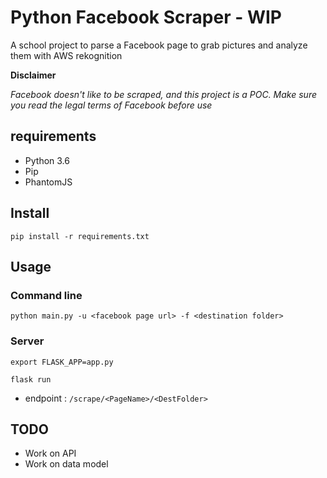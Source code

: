 # Python Facebook Scraper - WIP

A school project to parse a Facebook page to grab pictures and analyze them with AWS rekognition

__Disclaimer__

_Facebook doesn't like to be scraped, and this project is a POC. Make sure you read the legal terms of Facebook before use_

## requirements

- Python 3.6
- Pip
- PhantomJS

## Install

`pip install -r requirements.txt`

## Usage

### Command line

`python main.py -u <facebook page url> -f <destination folder>`

### Server

`export FLASK_APP=app.py`

`flask run`

- endpoint : `/scrape/<PageName>/<DestFolder>`

## TODO

- Work on API
- Work on data model